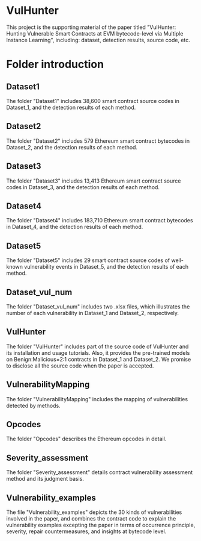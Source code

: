 # VulHunter
This project is the supporting material of the paper titled "VulHunter: Hunting Vulnerable Smart Contracts at EVM bytecode-level via Multiple Instance Learning", including: dataset, detection results, source code, etc.

# Folder introduction

## Dataset1
The folder "Dataset1" includes 38,600 smart contract source codes in Dataset_1, and the detection results of each method.

## Dataset2
The folder "Dataset2" includes 579 Ethereum smart contract bytecodes in Dataset_2, and the detection results of each method.

## Dataset3

The folder "Dataset3" includes 13,413 Ethereum smart contract source codes in Dataset_3, and the detection results of each method.

## Dataset4

The folder "Dataset4" includes 183,710 Ethereum smart contract bytecodes in Dataset_4, and the detection results of each method.

## Dataset5

The folder "Dataset5" includes 29 smart contract source codes of well-known vulnerability events in Dataset_5, and the detection results of each method.

## Dataset_vul_num

The folder "Dataset_vul_num" includes two .xlsx files, which illustrates the number of each vulnerability in Dataset_1 and Dataset_2, respectively.

## VulHunter
The folder "VulHunter" includes part of the source code of VulHunter and its installation and usage tutorials. Also, it provides the pre-trained models on Benign:Malicious=2:1 contracts in Dataset_1 and Dataset_2. We promise to disclose all the source code when the paper is accepted.

## VulnerabilityMapping
The folder "VulnerabilityMapping" includes the mapping of vulnerabilities detected by methods.

## Opcodes
The folder "Opcodes" describes the Ethereum opcodes in detail.

## Severity_assessment
The folder "Severity_assessment" details contract vulnerability assessment method and its judgment basis.

## Vulnerability_examples
The file "Vulnerability_examples" depicts the 30 kinds of vulnerabilities involved in the paper, and combines the contract code to explain the vulnerability examples excepting the paper in terms of occurrence principle, severity, repair countermeasures, and insights at bytecode level.